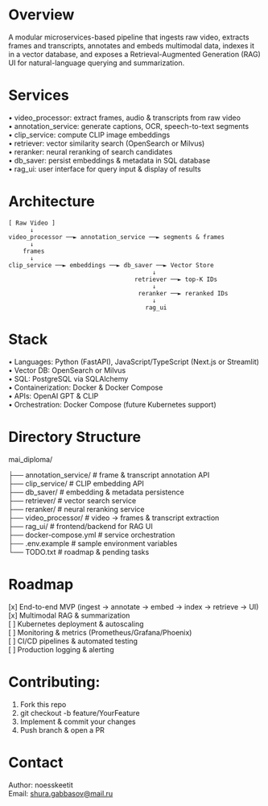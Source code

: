 Overview
========
A modular microservices-based pipeline that ingests raw video, extracts frames and transcripts, annotates and embeds multimodal data, indexes it in a vector database, and exposes a Retrieval-Augmented Generation (RAG) UI for natural-language querying and summarization.

Services
========
  • video_processor: extract frames, audio & transcripts from raw video  
  • annotation_service: generate captions, OCR, speech-to-text segments  
  • clip_service: compute CLIP image embeddings  
  • retriever: vector similarity search (OpenSearch or Milvus)  
  • reranker: neural reranking of search candidates  
  • db_saver: persist embeddings & metadata in SQL database  
  • rag_ui: user interface for query input & display of results

Architecture
============
```
[ Raw Video ]  
      ↓  
video_processor ──► annotation_service ──► segments & frames  
      ↓  
    frames  
      ↓  
clip_service ──► embeddings ──► db_saver ──► Vector Store  
                                        ↓  
                                   retriever ──► top-K IDs  
                                        ↓  
                                    reranker ──► reranked IDs  
                                        ↓  
                                      rag_ui  

```
Stack
=====
  • Languages: Python (FastAPI), JavaScript/TypeScript (Next.js or Streamlit)  
  • Vector DB: OpenSearch or Milvus  
  • SQL: PostgreSQL via SQLAlchemy  
  • Containerization: Docker & Docker Compose  
  • APIs: OpenAI GPT & CLIP  
  • Orchestration: Docker Compose (future Kubernetes support)

Directory Structure
===================
mai_diploma/

├── annotation_service/   # frame & transcript annotation API  
├── clip_service/         # CLIP embedding API  
├── db_saver/             # embedding & metadata persistence  
├── retriever/            # vector search service  
├── reranker/             # neural reranking service  
├── video_processor/      # video → frames & transcript extraction  
├── rag_ui/               # frontend/backend for RAG UI  
├── docker-compose.yml    # service orchestration  
├── .env.example          # sample environment variables  
└── TODO.txt              # roadmap & pending tasks

Roadmap
=======
[x] End-to-end MVP (ingest → annotate → embed → index → retrieve → UI)  
[x] Multimodal RAG & summarization  
[ ] Kubernetes deployment & autoscaling  
[ ] Monitoring & metrics (Prometheus/Grafana/Phoenix)  
[ ] CI/CD pipelines & automated testing  
[ ] Production logging & alerting

Contributing:
=============
1. Fork this repo  
2. git checkout -b feature/YourFeature  
3. Implement & commit your changes  
4. Push branch & open a PR  




Contact
=======
Author: noesskeetit  
Email: shura.gabbasov@mail.ru  
